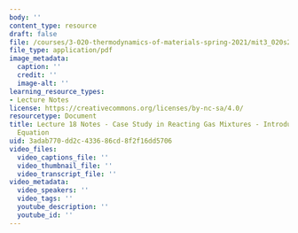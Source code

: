 ```yaml
---
body: ''
content_type: resource
draft: false
file: /courses/3-020-thermodynamics-of-materials-spring-2021/mit3_020s21_l18.pdf
file_type: application/pdf
image_metadata:
  caption: ''
  credit: ''
  image-alt: ''
learning_resource_types:
- Lecture Notes
license: https://creativecommons.org/licenses/by-nc-sa/4.0/
resourcetype: Document
title: Lecture 18 Notes - Case Study in Reacting Gas Mixtures - Introducing the Nernst
  Equation
uid: 3adab770-dd2c-4336-86cd-8f2f16dd5706
video_files:
  video_captions_file: ''
  video_thumbnail_file: ''
  video_transcript_file: ''
video_metadata:
  video_speakers: ''
  video_tags: ''
  youtube_description: ''
  youtube_id: ''
---
```

